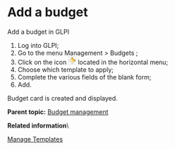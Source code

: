 Add a budget
============

Add a budget in GLPI

1.  Log into GLPI;
2.  Go to the menu Management \> Budgets ;
3.  Click on the icon ![image](../image/menu_add.png) located in the
    horizontal menu;
4.  Choose which template to apply;
5.  Complete the various fields of the blank form;
6.  Add.

Budget card is created and displayed.

**Parent topic:** [Budget
management](../glpi/management_budget.html "Budgets are managed via menu Management > Budgets")

**Related information**\

[Manage Templates](template.html "Manage templates in GLPI")
